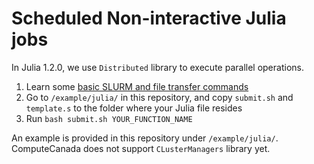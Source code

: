 # Scheduled Non-interactive Julia jobs

In Julia 1.2.0, we use `Distributed` library to execute parallel operations.

1. Learn some [basic SLURM and file transfer commands](SLURM_basic.md)
1. Go to `/example/julia/` in this repository, and copy `submit.sh` and `template.s` to the folder where your Julia file resides
1. Run `bash submit.sh YOUR_FUNCTION_NAME`

An example is provided in this repository under `/example/julia/`. ComputeCanada does not support `CLusterManagers` library yet.
